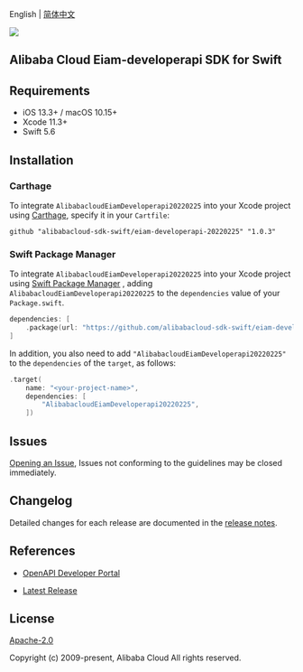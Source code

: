English | [简体中文](README-CN.md)

![](https://aliyunsdk-pages.alicdn.com/icons/AlibabaCloud.svg)

## Alibaba Cloud Eiam-developerapi SDK for Swift

## Requirements

- iOS 13.3+ / macOS 10.15+
- Xcode 11.3+
- Swift 5.6

## Installation

### Carthage

To integrate `AlibabacloudEiamDeveloperapi20220225` into your Xcode project using [Carthage](https://github.com/Carthage/Carthage), specify it in your `Cartfile`:

```ogdl
github "alibabacloud-sdk-swift/eiam-developerapi-20220225" "1.0.3"
```

### Swift Package Manager

To integrate `AlibabacloudEiamDeveloperapi20220225` into your Xcode project using [Swift Package Manager](https://swift.org/package-manager/) , adding `AlibabacloudEiamDeveloperapi20220225` to the `dependencies` value of your `Package.swift`.

```swift
dependencies: [
    .package(url: "https://github.com/alibabacloud-sdk-swift/eiam-developerapi-20220225.git", from: "1.0.3")
]
```

In addition, you also need to add `"AlibabacloudEiamDeveloperapi20220225"` to the `dependencies` of the `target`, as follows:

```swift
.target(
    name: "<your-project-name>",
    dependencies: [
        "AlibabacloudEiamDeveloperapi20220225",
    ])
```

## Issues

[Opening an Issue](https://github.com/alibabacloud-sdk-swift/eiam-developerapi-20220225/issues/new), Issues not conforming to the guidelines may be closed immediately.

## Changelog

Detailed changes for each release are documented in the [release notes](./ChangeLog.txt).

## References

* [OpenAPI Developer Portal](https://next.api.alibabacloud.com/home)
- [Latest Release](https://github.com/alibabacloud-sdk-swift/eiam-developerapi-20220225)

## License

[Apache-2.0](http://www.apache.org/licenses/LICENSE-2.0)

Copyright (c) 2009-present, Alibaba Cloud All rights reserved.
